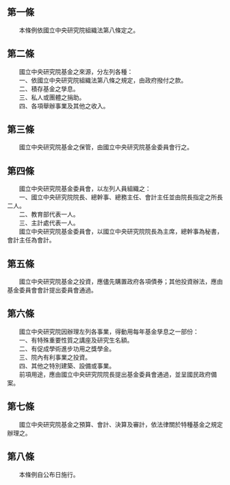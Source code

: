 第一條 
-------
　　本條例依國立中央研究院組織法第八條定之。  


第二條 
-------
　　國立中央研究院基金之來源，分左列各種：  
　　一、依國立中央研究院組織法第八條之規定，由政府撥付之款。  
　　二、積存基金之孳息。  
　　三、私人或團體之捐助。  
　　四、各項舉辦事業及其他之收入。  


第三條 
-------
　　國立中央研究院基金之保管，由國立中央研究院基金委員會行之。  


第四條 
-------
　　國立中央研究院基金委員會，以左列人員組織之：  
　　一、國立中央研究院院長、總幹事、總務主任、會計主任並由院長指定之所長二人。  
　　二、教育部代表一人。  
　　三、主計處代表一人。  
　　國立中央研究院基金委員會，以國立中央研究院院長為主席，總幹事為秘書，會計主任為會計。  


第五條 
-------
　　國立中央研究院基金之投資，應儘先購置政府各項債券；其他投資辦法，應由基金委員會會計提出委員會通過。  


第六條 
-------
　　國立中央研究院因辦理左列各事業，得動用每年基金孳息之一部份：  
　　一、有特殊重要性質之講座及研究生名額。  
　　二、有促成學術進步功用之獎學金。  
　　三、院內有利事業之投資。  
　　四、其他之特別建築、設備或事業。  
　　前項用途，應由國立中央研究院院長提出基金委員會通過，並呈國民政府備案。  


第七條 
-------
　　國立中央研究院基金之預算、會計、決算及審計，依法律關於特種基金之規定辦理之。  


第八條 
-------
　　本條例自公布日施行。